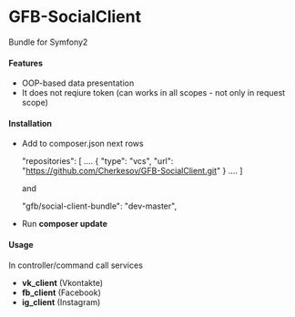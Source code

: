 # GFB-SocialClient

Bundle for Symfony2

#### Features

- OOP-based data presentation
- It does not reqiure token (can works in all scopes - not only in request scope)

#### Installation

- Add to composer.json next rows
	
	"repositories": [
	  ....
      {
        "type": "vcs",
        "url": "https://github.com/Cherkesov/GFB-SocialClient.git"
      }
	  ....
    ]
    
    and
    
    "gfb/social-client-bundle": "dev-master",
    
- Run **composer update**

#### Usage

In controller/command call services
- **vk_client** (Vkontakte)
- **fb_client** (Facebook)
- **ig_client** (Instagram)